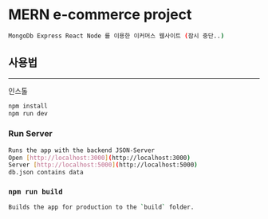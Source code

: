 # MERN e-commerce project

```bash
MongoDb Express React Node 를 이용한 이커머스 웹사이트 (잠시 중단..)
```

## 사용법

---

인스톨

```bash
npm install
npm run dev
```

### Run Server

```bash
Runs the app with the backend JSON-Server
Open [http://localhost:3000](http://localhost:3000)
Server [http://localhost:5000](http://localhost:5000)
db.json contains data
```

### `npm run build`

```bash
Builds the app for production to the `build` folder.
```
